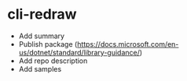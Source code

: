 # cli-redraw

* Add summary
* Publish package (https://docs.microsoft.com/en-us/dotnet/standard/library-guidance/)
* Add repo description
* Add samples
